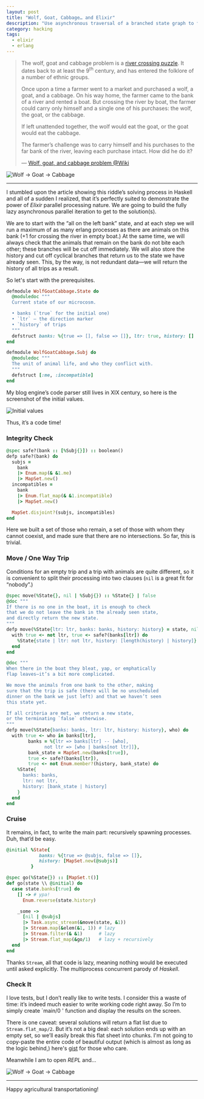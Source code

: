 ```yaml
---
layout: post
title: "Wolf, Goat, Cabbage… and Elixir"
description: "Use asynchronous traversal of a branched state graph to find a solution of a Lewis Carroll’s favorite puzzle"
category: hacking
tags:
  - elixir
  - erlang
---
```


> The wolf, goat and cabbage problem is a [river crossing puzzle](https://en.wikipedia.org/wiki/River_crossing_puzzle). It dates back to at least the 9<sup>th</sup> century, and has entered the folklore of a number of ethnic groups.  
>
> Once upon a time a farmer went to a market and purchased a wolf, a goat, and a cabbage. On his way home, the farmer came to the bank of a river and rented a boat. But crossing the river by boat, the farmer could carry only himself and a single one of his purchases: the wolf, the goat, or the cabbage.  
>
> If left unattended together, the wolf would eat the goat, or the goat would eat the cabbage.  
>
> The farmer’s challenge was to carry himself and his purchases to the far bank of the river, leaving each purchase intact. How did he do it?  
>
> — [Wolf, goat, and cabbage problem @Wiki](https://en.wikipedia.org/wiki/Wolf,_goat_and_cabbage_problem)

![Wolf → Goat → Cabbage](https://habrastorage.org/webt/wd/yt/9g/wdyt9getbzfatxvfihnk3udgia0.png)

---

I stumbled upon the article showing this riddle’s solving process in Haskell and all of a sudden I realized, that it’s perfectly suited to demonstrate the power of _Elixir_ parallel processing nature. We are going to build the fully lazy asynchronous parallel iteration to get to the solution(s).

We are to start with the “all on the left bank” state, and at each step we will run a maximum of as many erlang processes as there are animals on this bank (+1 for crossing the river in empty boat.) At the same time, we will always check that the animals that remain on the bank do not bite each other; these branches will be cut off immediately. We will also store the history and cut off cyclical branches that return us to the state we have already seen. This, by the way, is not redundant data—we will return the history of all trips as a result.

So let's start with the prerequisites.

```ruby
defmodule WolfGoatCabbage.State do
  @moduledoc """
  Current state of our microcosm.

  • banks (`true` for the initial one)
  • `ltr` — the direction marker
  • `history` of trips
  """
  defstruct banks: %{true => [], false => []}, ltr: true, history: []
end

defmodule WolfGoatCabbage.Subj do
  @moduledoc """
  The unit of animal life, and who they conflict with.
  """
  defstruct [:me, :incompatible]
end
```

My blog engine’s code parser still lives in XIX century, so here is the screenshot of the initial values.

![Initial values](https://habrastorage.org/webt/ss/pp/gn/ssppgnizme7gfcoxzvuoed6g9p8.png)

Thus, it’s a code time!

### Integrity Check

```ruby
@spec safe?(bank :: [%Subj{}]) :: boolean()
defp safe?(bank) do
  subjs =
    bank
    |> Enum.map(& &1.me)
    |> MapSet.new()
  incompatibles =
    bank
    |> Enum.flat_map(& &1.incompatible)
    |> MapSet.new()

  MapSet.disjoint?(subjs, incompatibles)
end
```

Here we built a set of those who remain, a set of those with whom they cannot coexist, and made sure that there are no intersections. So far, this is trivial.

### Move / One Way Trip

Conditions for an empty trip and a trip with animals are quite different, so it is convenient to split their processing into two clauses (`nil` is a great fit for “nobody”.)

```ruby
@spec move(%State{}, nil | %Subj{}) :: %State{} | false
@doc """
If there is no one in the boat, it is enough to check
that we do not leave the bank in the already seen state,
and directly return the new state.
"""
defp move(%State{ltr: ltr, banks: banks, history: history} = state, nil) do
  with true <- not ltr, true <- safe?(banks[ltr]) do
    %State{state | ltr: not ltr, history: [length(history) | history]}
  end
end

@doc """
When there in the boat they bleat, yap, or emphatically
flap leaves—it’s a bit more complicated.

We move the animals from one bank to the other, making
sure that the trip is safe (there will be no unscheduled
dinner on the bank we just left) and that we haven’t seen
this state yet.

If all criteria are met, we return a new state,
or the terminating `false` otherwise.
"""
defp move(%State{banks: banks, ltr: ltr, history: history}, who) do
  with true <- who in banks[ltr],
        banks = %{ltr => banks[ltr] -- [who],
              not ltr => [who | banks[not ltr]]},
        bank_state = MapSet.new(banks[true]),
        true <- safe?(banks[ltr]),
        true <- not Enum.member?(history, bank_state) do
    %State{
      banks: banks,
      ltr: not ltr,
      history: [bank_state | history]
    }
  end
end
```

### Сruise

It remains, in fact, to write the main part: recursively spawning processes.
Duh, that’d be easy.

```ruby
@initial %State{
            banks: %{true => @subjs, false => []},
            history: [MapSet.new(@subjs)]
         }

@spec go(%State{}) :: [MapSet.t()]
def go(state \\ @initial) do
  case state.banks[true] do
    [] -> # ура!
      Enum.reverse(state.history)

    _some ->
      [nil | @subjs]
      |> Task.async_stream(&move(state, &1))
      |> Stream.map(&elem(&1, 1)) # lazy
      |> Stream.filter(& &1)      # lazy
      |> Stream.flat_map(&go/1)   # lazy + recursively
  end
end
```

Thanks `Stream`, all that code is lazy, meaning nothing would be executed until
asked explicitly. The multiprocess concurrent parody of _Haskell_.

### Check It

I love tests, but I don’t really like to write tests. I consider this a waste of time: it’s indeed much easier to write working code right away. So I’m to simply create `main/0 ' function and display the results on the screen.

There is one caveat: several solutions will return a flat list due to `Stream.flat_map/2`. But it’s not a big deal: each solution ends up with an empty set, so we’ll easily break this flat sheet into chunks. I'm not going to copy-paste the entire code of beautiful output (which is almost as long as the logic behind,) here's [gist](https://gist.github.com/am-kantox/d559895d7297d1a3f0d96eba4cdda5b3) for those who care.

Meanwhile I am to open _REPL_ and…

![Wolf → Goat → Cabbage](https://habrastorage.org/webt/cb/a3/tj/cba3tjk1ikblaviwny-t51eb630.png)

---

Happy agricultural transportationing!
